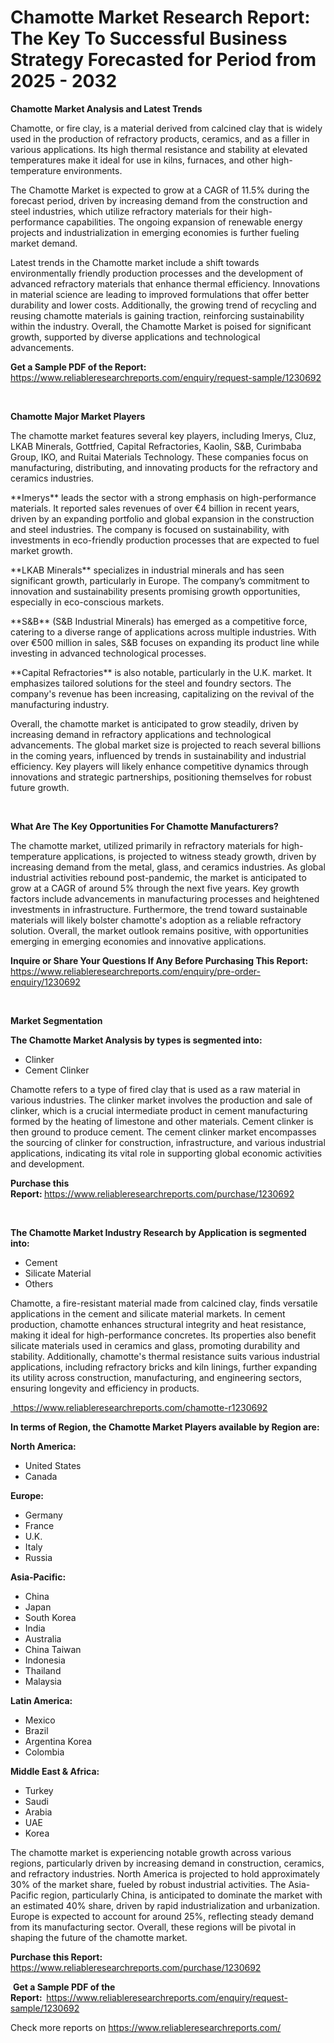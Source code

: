 <p><h1>Chamotte Market Research Report: The Key To Successful Business Strategy Forecasted for Period from 2025 - 2032</h1></p><p><strong>Chamotte Market Analysis and Latest Trends</strong></p>
<p><p>Chamotte, or fire clay, is a material derived from calcined clay that is widely used in the production of refractory products, ceramics, and as a filler in various applications. Its high thermal resistance and stability at elevated temperatures make it ideal for use in kilns, furnaces, and other high-temperature environments. </p><p>The Chamotte Market is expected to grow at a CAGR of 11.5% during the forecast period, driven by increasing demand from the construction and steel industries, which utilize refractory materials for their high-performance capabilities. The ongoing expansion of renewable energy projects and industrialization in emerging economies is further fueling market demand. </p><p>Latest trends in the Chamotte market include a shift towards environmentally friendly production processes and the development of advanced refractory materials that enhance thermal efficiency. Innovations in material science are leading to improved formulations that offer better durability and lower costs. Additionally, the growing trend of recycling and reusing chamotte materials is gaining traction, reinforcing sustainability within the industry. Overall, the Chamotte Market is poised for significant growth, supported by diverse applications and technological advancements.</p></p>
<p><strong>Get a Sample PDF of the Report:&nbsp;</strong> <a href="https://www.reliableresearchreports.com/enquiry/request-sample/1230692?utm_campaign=2283&utm_medium=2&utm_source=Github&utm_content=ia&utm_term=01042025&utm_id=chamotte">https://www.reliableresearchreports.com/enquiry/request-sample/1230692</a></p>
<p>&nbsp;</p>
<p><strong>Chamotte Major Market Players</strong></p>
<p><p>The chamotte market features several key players, including Imerys, Cluz, LKAB Minerals, Gottfried, Capital Refractories, Kaolin, S&B, Curimbaba Group, IKO, and Ruitai Materials Technology. These companies focus on manufacturing, distributing, and innovating products for the refractory and ceramics industries.</p><p>**Imerys** leads the sector with a strong emphasis on high-performance materials. It reported sales revenues of over €4 billion in recent years, driven by an expanding portfolio and global expansion in the construction and steel industries. The company is focused on sustainability, with investments in eco-friendly production processes that are expected to fuel market growth.</p><p>**LKAB Minerals** specializes in industrial minerals and has seen significant growth, particularly in Europe. The company’s commitment to innovation and sustainability presents promising growth opportunities, especially in eco-conscious markets.</p><p>**S&B** (S&B Industrial Minerals) has emerged as a competitive force, catering to a diverse range of applications across multiple industries. With over €500 million in sales, S&B focuses on expanding its product line while investing in advanced technological processes. </p><p>**Capital Refractories** is also notable, particularly in the U.K. market. It emphasizes tailored solutions for the steel and foundry sectors. The company's revenue has been increasing, capitalizing on the revival of the manufacturing industry.</p><p>Overall, the chamotte market is anticipated to grow steadily, driven by increasing demand in refractory applications and technological advancements. The global market size is projected to reach several billions in the coming years, influenced by trends in sustainability and industrial efficiency. Key players will likely enhance competitive dynamics through innovations and strategic partnerships, positioning themselves for robust future growth.</p></p>
<p>&nbsp;</p>
<p><strong>What Are The Key Opportunities For Chamotte Manufacturers?</strong></p>
<p><p>The chamotte market, utilized primarily in refractory materials for high-temperature applications, is projected to witness steady growth, driven by increasing demand from the metal, glass, and ceramics industries. As global industrial activities rebound post-pandemic, the market is anticipated to grow at a CAGR of around 5% through the next five years. Key growth factors include advancements in manufacturing processes and heightened investments in infrastructure. Furthermore, the trend toward sustainable materials will likely bolster chamotte's adoption as a reliable refractory solution. Overall, the market outlook remains positive, with opportunities emerging in emerging economies and innovative applications.</p></p>
<p><strong>Inquire or Share Your Questions If Any Before Purchasing This Report:</strong> <a href="https://www.reliableresearchreports.com/enquiry/pre-order-enquiry/1230692?utm_campaign=2283&utm_medium=2&utm_source=Github&utm_content=ia&utm_term=01042025&utm_id=chamotte">https://www.reliableresearchreports.com/enquiry/pre-order-enquiry/1230692</a></p>
<p>&nbsp;</p>
<p><strong>Market Segmentation</strong></p>
<p><strong>The Chamotte Market Analysis by types is segmented into:</strong></p>
<p><ul><li>Clinker</li><li>Cement Clinker</li></ul></p>
<p><p>Chamotte refers to a type of fired clay that is used as a raw material in various industries. The clinker market involves the production and sale of clinker, which is a crucial intermediate product in cement manufacturing formed by the heating of limestone and other materials. Cement clinker is then ground to produce cement. The cement clinker market encompasses the sourcing of clinker for construction, infrastructure, and various industrial applications, indicating its vital role in supporting global economic activities and development.</p></p>
<p><strong>Purchase this Report:&nbsp;</strong><a href="https://www.reliableresearchreports.com/purchase/1230692?utm_campaign=2283&utm_medium=2&utm_source=Github&utm_content=ia&utm_term=01042025&utm_id=chamotte">https://www.reliableresearchreports.com/purchase/1230692</a></p>
<p>&nbsp;</p>
<p><strong>The Chamotte Market Industry Research by Application is segmented into:</strong></p>
<p><ul><li>Cement</li><li>Silicate Material</li><li>Others</li></ul></p>
<p><p>Chamotte, a fire-resistant material made from calcined clay, finds versatile applications in the cement and silicate material markets. In cement production, chamotte enhances structural integrity and heat resistance, making it ideal for high-performance concretes. Its properties also benefit silicate materials used in ceramics and glass, promoting durability and stability. Additionally, chamotte's thermal resistance suits various industrial applications, including refractory bricks and kiln linings, further expanding its utility across construction, manufacturing, and engineering sectors, ensuring longevity and efficiency in products.</p></p>
<p><a href="https://www.reliableresearchreports.com/chamotte-r1230692?utm_campaign=2283&utm_medium=2&utm_source=Github&utm_content=ia&utm_term=01042025&utm_id=chamotte">&nbsp;https://www.reliableresearchreports.com/chamotte-r1230692</a></p>
<p><strong>In terms of Region, the Chamotte Market Players available by Region are:</strong></p>
<p>
    <p> <strong> North America: </strong>
        <ul>
            <li>United States</li>
            <li>Canada</li>
        </ul>
        </p> 
    <p> <strong> Europe: </strong>
        <ul>
            <li>Germany</li>
            <li>France</li>
            <li>U.K.</li>
            <li>Italy</li>
            <li>Russia</li>
        </ul>
        </p> 
    <p> <strong> Asia-Pacific: </strong>
        <ul>
            <li>China</li>
            <li>Japan</li>
            <li>South Korea</li>
            <li>India</li>
            <li>Australia</li>
            <li>China Taiwan</li>
            <li>Indonesia</li>
            <li>Thailand</li>
            <li>Malaysia</li>
        </ul>
        </p> 
    <p> <strong> Latin America: </strong>
        <ul>
            <li>Mexico</li>
            <li>Brazil</li>
            <li>Argentina Korea</li>
            <li>Colombia</li>
        </ul>
        </p> 
    <p> <strong> Middle East & Africa: </strong>
        <ul>
            <li>Turkey</li>
            <li>Saudi</li>
            <li>Arabia</li>
            <li>UAE</li>
            <li>Korea</li>
        </ul>
    </p>
    </p>
<p><p>The chamotte market is experiencing notable growth across various regions, particularly driven by increasing demand in construction, ceramics, and refractory industries. North America is projected to hold approximately 30% of the market share, fueled by robust industrial activities. The Asia-Pacific region, particularly China, is anticipated to dominate the market with an estimated 40% share, driven by rapid industrialization and urbanization. Europe is expected to account for around 25%, reflecting steady demand from its manufacturing sector. Overall, these regions will be pivotal in shaping the future of the chamotte market.</p></p>
<p><strong>Purchase this Report: </strong><a href="https://www.reliableresearchreports.com/purchase/1230692?utm_campaign=2283&utm_medium=2&utm_source=Github&utm_content=ia&utm_term=01042025&utm_id=chamotte">https://www.reliableresearchreports.com/purchase/1230692</a></p>
<p>&nbsp;<strong>Get a Sample PDF of the Report:&nbsp;&nbsp;</strong><a href="https://www.reliableresearchreports.com/enquiry/request-sample/1230692?utm_campaign=2283&utm_medium=2&utm_source=Github&utm_content=ia&utm_term=01042025&utm_id=chamotte">https://www.reliableresearchreports.com/enquiry/request-sample/1230692</a></p>
<p><strong></strong></p>
<p>Check more reports on <a href="https://www.reliableresearchreports.com/?utm_campaign=2283&utm_medium=2&utm_source=Github&utm_content=ia&utm_term=01042025&utm_id=chamotte">https://www.reliableresearchreports.com/</a></p>